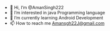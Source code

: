 - 👋 Hi, I’m @AmanSingh222
- 👀 I’m interested in java Programming language
- 🌱 I’m currently learning Android Development
- 📫 How to reach me Amansgh22J@gmail.com
<!---
AmanSingh222/AmanSingh222 is a ✨ special ✨ repository because its `README.md` (this file) appears on your GitHub profile.
You can click the Preview link to take a look at your changes.
--->
